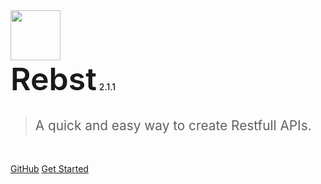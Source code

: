 <img src="../assets/img/logo.png" width="80px">
<br/>
<span style="font-weight:600; font-size: 50px">Rebst</span>
<span style="font-size:14px;font-weight:500;">2.1.1</span>
<br/>
<br/>

> <span style="line-height:1.8rem;font-weight:400;font-size:1.3rem">A quick and easy way to create Restfull APIs.<span>

<br/>

<a class="button" href="https://github.com/Marius-brt/Rebst">GitHub</a>
<a class="button" href="/#/?id=main">Get Started</a>